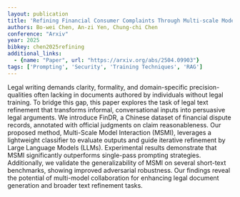 ```yaml
---
layout: publication
title: 'Refining Financial Consumer Complaints Through Multi-scale Model Interaction'
authors: Bo-wei Chen, An-zi Yen, Chung-chi Chen
conference: "Arxiv"
year: 2025
bibkey: chen2025refining
additional_links:
  - {name: "Paper", url: "https://arxiv.org/abs/2504.09903"}
tags: ['Prompting', 'Security', 'Training Techniques', 'RAG']
---
```

Legal writing demands clarity, formality, and domain-specific
precision-qualities often lacking in documents authored by individuals without
legal training. To bridge this gap, this paper explores the task of legal text
refinement that transforms informal, conversational inputs into persuasive
legal arguments. We introduce FinDR, a Chinese dataset of financial dispute
records, annotated with official judgments on claim reasonableness. Our
proposed method, Multi-Scale Model Interaction (MSMI), leverages a lightweight
classifier to evaluate outputs and guide iterative refinement by Large Language
Models (LLMs). Experimental results demonstrate that MSMI significantly
outperforms single-pass prompting strategies. Additionally, we validate the
generalizability of MSMI on several short-text benchmarks, showing improved
adversarial robustness. Our findings reveal the potential of multi-model
collaboration for enhancing legal document generation and broader text
refinement tasks.
